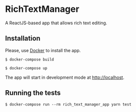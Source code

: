 # RichTextManager

A ReactJS-based app that allows rich text editing.

## Installation

Please, use [Docker](https://docs.docker.com/) to install the app.

```
$ docker-compose build
```
```
$ docker-compose up
```

The app will start in development mode at [http://localhost](http://localhost).

## Running the tests

```
$ docker-compose run --rm rich_text_manager_app yarn test
```
